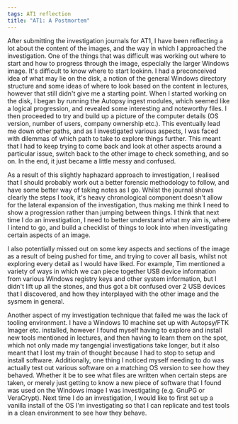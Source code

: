 ```yaml
---
tags: AT1 reflection
title: "AT1: A Postmortem"
---
```

After submitting the investigation journals for AT1, I have been reflecting a lot about the content of the images, and the way in which I approached the investigation. One of the things that was difficult was working out where to start and how to progress through the image, especially the larger Windows image. It's difficult to know where to start lookinn. I had a preconceived idea of what may lie on the disk, a notion of the general Windows directory structure and some ideas of where to look based on the content in lectures, however that still didn't give me a starting point. When I started working on the disk, I began by running the Autopsy ingest modules, which seemed like a logical progression, and revealed some interesting and noteworthy files. I then proceeded to try and build up a picture of the computer details (OS version, number of users, company ownership etc.). This eventually lead me down other paths, and as I investigated various aspects, I was faced with dilemmas of which path to take to explore things further. This meant that I had to keep trying to come back and look at other aspects around a particular issue, switch back to the other image to check something, and so on. In the end, it just became a little messy and confused. 

As a result of this slightly haphazard approach to investigation, I realised that I should probably work out a better forensic methodology to follow, and have some better way of taking notes as I go. Whilst the journal shows clearly the steps I took, it's heavy chronological component doesn't allow for the lateral expansion of the investigation, thus making me think I need to show a progression rather than jumping between things. I think that next time I do an investigation, I need to better understand what my aim is, where I intend to go, and build a checklist of things to look into when investigating certain aspects of an image.

I also potentially missed out on some key aspects and sections of the image as a result of being pushed for time, and trying to cover all basis, whilst not exploring every detail as I would have liked. For example, Tim mentioned a variety of ways in which we can piece together USB device information from various Windows registry keys and other system information, but I didn't lift up all the stones, and thus got a bit confused over 2 USB devices that I discovered, and how they interplayed with the other image and the sysmem in general. 

Another aspect of my investigation technique that failed me was the lack of tooling environment. I have a Windows 10 machine set up with Autopsy/FTK Imager etc. installed, however I found myself having to explore and install new tools mentioned in lectures, and then having to learn them on the spot, which not only made my tangengial investigations take longer, but it also meant that I lost my train of thought because I had to stop to setup and install software. Additionally, one thing I noticed myself needing to do was actually test out various software on a matching OS version to see how they behaved. Whether it be to see what files are written when certain steps are taken, or merely just getting to know a new piece of software that I found was used on the Windows image I was investigating (e.g. GnuPG or VeraCrypt). Next time I do an investigation, I would like to first set up a vanilla install of the OS I'm investigating so that I can replicate and test tools in a clean environment to see how they behave.
